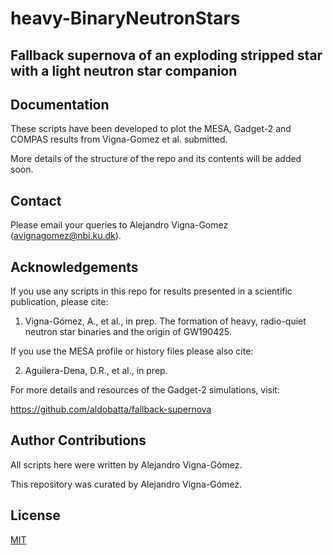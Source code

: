 # heavy-BinaryNeutronStars
## Fallback supernova of an exploding stripped star with a light neutron star companion

## Documentation
These scripts have been developed to plot the MESA, Gadget-2 and COMPAS results from Vigna-Gomez et al. submitted. 

More details of the structure of the repo and its contents will be added soon.

## Contact
Please email your queries to Alejandro Vigna-Gomez (avignagomez@nbi.ku.dk).

## Acknowledgements
If you use any scripts in this repo for results presented in a scientific publication, please cite:

1. Vigna-Gómez, A., et al., in prep. The formation of heavy, radio-quiet neutron star binaries and the origin of GW190425.

If you use the MESA profile or history files please also cite:

2. Aguilera-Dena, D.R., et al., in prep.

For more details and resources of the Gadget-2 simulations, visit: 

https://github.com/aldobatta/fallback-supernova

## Author Contributions
All scripts here were written by Alejandro Vigna-Gómez. 

This repository was curated by Alejandro Vigna-Gómez.

## License
[MIT](https://choosealicense.com/licenses/mit/)
